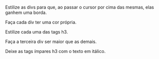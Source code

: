 Estilize as divs para que, ao passar o cursor por cima das mesmas, elas ganhem uma borda.

Faça cada div ter uma cor própria.

Estilize cada uma das tags h3.

Faça a terceira div ser maior que as demais.

Deixe as tags ímpares h3 com o texto em itálico.
